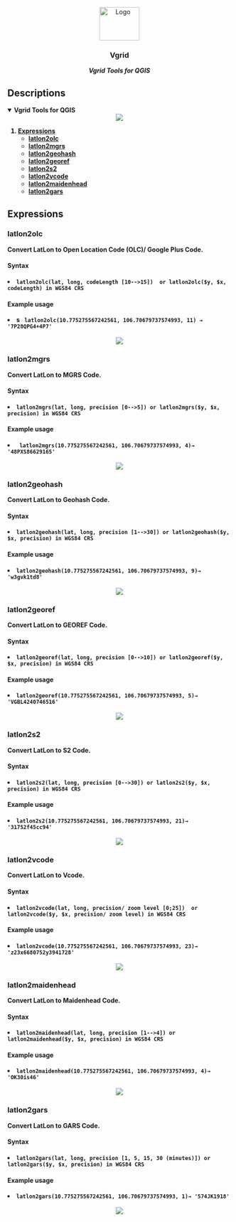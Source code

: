 <!-- PROJECT LOGO -->
<p align="center">
    <img src="images/vgrid.png" alt="Logo" width="90" height="75">
  <h3 align="center">Vgrid</h3>
  <p align="center">
    <b><i>Vgrid Tools for QGIS</i><b>
    <br />
  </p>
</p>

## Descriptions
<!-- TABLE OF CONTENTS -->
<details open="open">
  <summary>Vgrid Tools for QGIS</summary>
  <div align="center">
  <img src="images/tutorial/olc.png">
</div>
  <ol>
      <li>  
      <a href="#expressions">Expressions</a>     
      <ul>
        <li><a href="#latlon2olc">latlon2olc</a></li>
        <li><a href="#latlon2mgrs">latlon2mgrs</a></li>
        <li><a href="#latlon2geohash">latlon2geohash</a></li>
        <li><a href="#latlon2georef">latlon2georef</a></li>
        <li><a href="#latlon2s2">latlon2s2</a></li>
        <li><a href="#latlon2vcode">latlon2vcode</a></li>
        <li><a href="#latlon2maidenhead">latlon2maidenhead</a></li>
        <li><a href="#latlon2gars">latlon2gars</a></li>
      </ul>
  </ol>
</details>

## Expressions

### latlon2olc

Convert LatLon to Open Location Code (OLC)/ Google Plus Code.
<h4>Syntax</h4>
<li>
<code>latlon2olc(lat, long, codeLength [10-->15])  or latlon2olc($y, $x, codeLength)</span> in WGS84 CRS</code>
</li> 
<h4>Example usage</h4>
<li>s
<code> latlon2olc(10.775275567242561, 106.70679737574993, 11) → '7P28QPG4+4P7'</code>
</li>
<br/>
<div align="center">
  <img src="images/readme/latlon2olc.png">
</div>

### latlon2mgrs

Convert LatLon to MGRS Code.
<h4>Syntax</h4>
<li>
<code>latlon2mgrs(lat, long, precision [0-->5]) or latlon2mgrs($y, $x, precision)</span> in WGS84 CRS</code>
</li> 
<h4>Example usage</h4>
<li>
<code> latlon2mgrs(10.775275567242561, 106.70679737574993, 4)→ '48PXS86629165'</code>
</li>
<br/>
<div align="center">
  <img src="images/readme/latlon2mgrs.png">
</div>

### latlon2geohash

Convert LatLon to Geohash Code.
<h4>Syntax</h4>
<li>
<code>latlon2geohash(lat, long, precision [1-->30]) or latlon2geohash($y, $x, precision)</span> in WGS84 CRS</code>
</li> 
<h4>Example usage</h4>
<li>
<code>latlon2geohash(10.775275567242561, 106.70679737574993, 9)→ 'w3gvk1td8'</code>
</li>
<br/>
<div align="center">
  <img src="images/readme/latlon2geohash.png">
</div>

### latlon2georef

Convert LatLon to GEOREF Code.
<h4>Syntax</h4>
<li>
<code>latlon2georef(lat, long, precision [0-->10]) or latlon2georef($y, $x, precision)</span> in WGS84 CRS</code>
</li> 
<h4>Example usage</h4>
<li>
<code>latlon2georef(10.775275567242561, 106.70679737574993, 5)→ 'VGBL4240746516'</code>
</li>
<br/>
<div align="center">
  <img src="images/readme/latlon2georef.png">
</div>

### latlon2s2

Convert LatLon to S2 Code.
<h4>Syntax</h4>
<li>
<code>latlon2s2(lat, long, precision [0-->30]) or latlon2s2($y, $x, precision)</span> in WGS84 CRS</code>
</li> 
<h4>Example usage</h4>
<li>
<code>latlon2s2(10.775275567242561, 106.70679737574993, 21)→ '31752f45cc94'</code>
</li>
<br/>
<div align="center">
  <img src="images/readme/latlon2s2.png">
</div>

### latlon2vcode

Convert LatLon to Vcode.
<h4>Syntax</h4>
<li>
<code>latlon2vcode(lat, long, precision/ zoom level [0;25])  or latlon2vcode($y, $x, precision/ zoom level)</span> in WGS84 CRS</code>
</li> 
<h4>Example usage</h4>
<li>
<code>latlon2vcode(10.775275567242561, 106.70679737574993, 23)→ 'z23x6680752y3941728'</code>
</li>
<br/>
<div align="center">
  <img src="images/readme/latlon2vcode.png">
</div>

### latlon2maidenhead

Convert LatLon to Maidenhead Code.
<h4>Syntax</h4>
<li>
<code>latlon2maidenhead(lat, long, precision [1-->4]) or latlon2maidenhead($y, $x, precision)</span> in WGS84 CRS</code>
</li> 
<h4>Example usage</h4>
<li>
<code>latlon2maidenhead(10.775275567242561, 106.70679737574993, 4)→ 'OK30is46' </code>
</li>
<br/>
<div align="center">
  <img src="images/readme/latlon2maidenhead.png">
</div>

### latlon2gars

Convert LatLon to GARS Code.
<h4>Syntax</h4>
<li>
<code>latlon2gars(lat, long, precision [1, 5, 15, 30 (minutes)]) or latlon2gars($y, $x, precision)</span> in WGS84 CRS</code>
</li> 
<h4>Example usage</h4>
<li>
<code>latlon2gars(10.775275567242561, 106.70679737574993, 1)→ '574JK1918'</code>
</li>
<br/>
<div align="center">
  <img src="images/readme/latlon2gars.png">
</div>